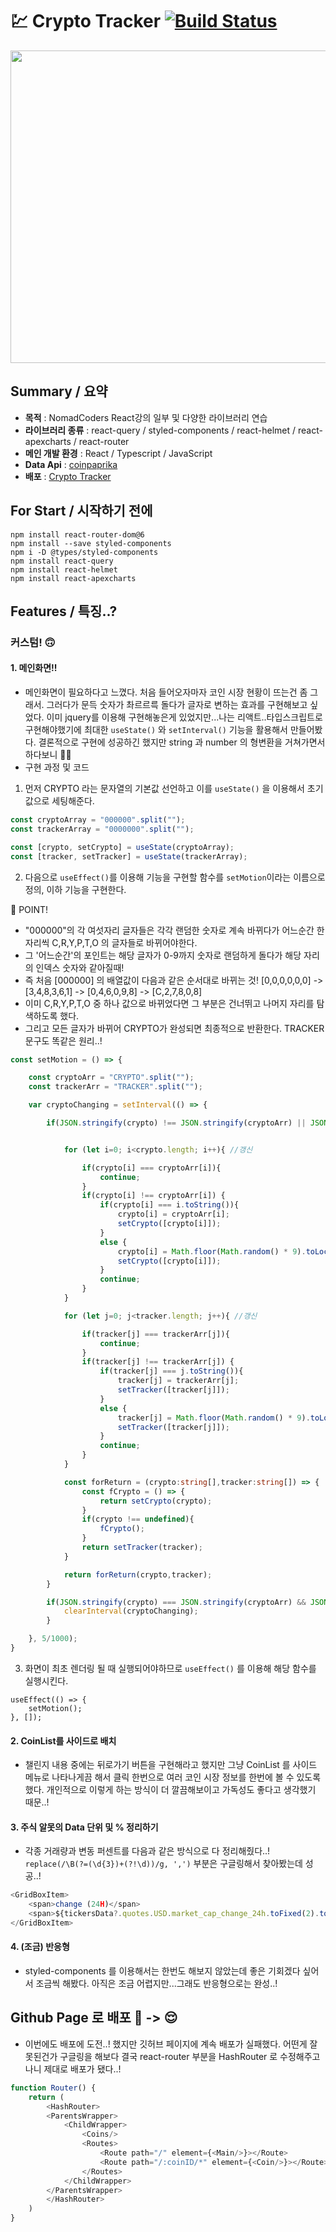 # :chart: Crypto Tracker [![Build Status](https://travis-ci.org/joemccann/dillinger.svg?branch=master)](https://travis-ci.org/joemccann/dillinger)

<img src="https://user-images.githubusercontent.com/85853145/163525787-11002270-a495-4f37-9f89-3e6034a98c1c.gif" width="1000" height="500">

## Summary / 요약

- **목적** : NomadCoders React강의 일부 및 다양한 라이브러리 연습
- **라이브러리 종류** : react-query / styled-components / react-helmet / react-apexcharts / react-router
- **메인 개발 환경** : React / Typescript / JavaScript
- **Data Api** : [coinpaprika](https://api.coinpaprika.com/v1)
- **배포** : [Crypto Tracker](https://kaydan95.github.io/crypto_tracker/)


## For Start / 시작하기 전에
    npm install react-router-dom@6
    npm install --save styled-components
    npm i -D @types/styled-components
    npm install react-query
    npm install react-helmet
    npm install react-apexcharts

## Features / 특징..?

### 커스텀! :upside_down_face:

#### 1. 메인화면!!
- 메인화면이 필요하다고 느꼈다. 처음 들어오자마자 코인 시장 현황이 뜨는건 좀 그래서. 그러다가 문득 숫자가 촤르르륵 돌다가 글자로 변하는 효과를 구현해보고 싶었다. 이미 jquery를 이용해 구현해놓은게 있었지만...나는 리액트..타입스크립트로 구현해야했기에 최대한 `useState()` 와  `setInterval()` 기능을 활용해서 만들어봤다. 결론적으로 구현에 성공하긴 했지만 string 과 number 의 형변환을 거쳐가면서 하다보니 :face_with_spiral_eyes:
- 구현 과정 및 코드   
1. 먼저 CRYPTO 라는 문자열의 기본값 선언하고 이를 `useState()` 을 이용해서 초기값으로 세팅해준다.

```typescript
const cryptoArray = "000000".split("");
const trackerArray = "0000000".split("");

const [crypto, setCrypto] = useState(cryptoArray);
const [tracker, setTracker] = useState(trackerArray);
```
2. 다음으로 `useEffect()`를 이용해 기능을 구현할 함수를 `setMotion`이라는 이름으로 정의, 이하 기능을 구현한다.   
 
📌 POINT!
- "000000"의 각 여섯자리 글자들은 각각 랜덤한 숫자로 계속 바뀌다가 어느순간 한자리씩 C,R,Y,P,T,O 의 글자들로 바뀌어야한다.
- 그 '어느순간'의 포인트는 해당 글자가 0-9까지 숫자로 랜덤하게 돌다가 해당 자리의 인덱스 숫자와 같아질때!
- 즉 처음 [000000] 의 배열값이 다음과 같은 순서대로 바뀌는 것! [0,0,0,0,0,0] -> [3,4,8,3,6,1] -> [0,4,6,0,9,8] -> [C,2,7,8,0,8] 
- 이미 C,R,Y,P,T,O 중 하나 값으로 바뀌었다면 그 부분은 건너뛰고 나머지 자리를 탐색하도록 했다.
- 그리고 모든 글자가 바뀌어 CRYPTO가 완성되면 최종적으로 반환한다. TRACKER 문구도 똑같은 원리..!

```typescript
const setMotion = () => {

    const cryptoArr = "CRYPTO".split("");
    const trackerArr = "TRACKER".split("");

    var cryptoChanging = setInterval(() => {

        if(JSON.stringify(crypto) !== JSON.stringify(cryptoArr) || JSON.stringify(tracker) !== JSON.stringify(trackerArr)){


            for (let i=0; i<crypto.length; i++){ //갱신

                if(crypto[i] === cryptoArr[i]){
                    continue;
                }
                if(crypto[i] !== cryptoArr[i]) {
                    if(crypto[i] === i.toString()){
                        crypto[i] = cryptoArr[i];
                        setCrypto([crypto[i]]);
                    }
                    else {
                        crypto[i] = Math.floor(Math.random() * 9).toLocaleString();
                        setCrypto([crypto[i]]);
                    }
                    continue;
                }
            }

            for (let j=0; j<tracker.length; j++){ //갱신

                if(tracker[j] === trackerArr[j]){
                    continue;
                }
                if(tracker[j] !== trackerArr[j]) {
                    if(tracker[j] === j.toString()){
                        tracker[j] = trackerArr[j];
                        setTracker([tracker[j]]);
                    }
                    else {
                        tracker[j] = Math.floor(Math.random() * 9).toLocaleString();
                        setTracker([tracker[j]]);
                    }
                    continue;
                }
            }

            const forReturn = (crypto:string[],tracker:string[]) => {
                const fCrypto = () => {
                    return setCrypto(crypto);
                }
                if(crypto !== undefined){
                    fCrypto();
                }
                return setTracker(tracker);
            }

            return forReturn(crypto,tracker);
        }

        if(JSON.stringify(crypto) === JSON.stringify(cryptoArr) && JSON.stringify(tracker) !== JSON.stringify(trackerArr)){
            clearInterval(cryptoChanging);
        }

    }, 5/1000);
}
```
3. 화면이 최초 렌더링 될 때 실행되어야하므로 `useEffect()` 를 이용해 해당 함수를 실행시킨다.

```typescirpt
useEffect(() => {
    setMotion();
}, []);
```

#### 2. CoinList를 사이드로 배치
- 챌린지 내용 중에는 뒤로가기 버튼을 구현해라고 했지만 그냥 CoinList 를 사이드 메뉴로 나타나게끔 해서 클릭 한번으로 여러 코인 시장 정보를 한번에 볼 수 있도록 했다. 개인적으로 이렇게 하는 방식이 더 깔끔해보이고 가독성도 좋다고 생각했기 때문..!

#### 3. 주식 알못의 Data 단위 및 % 정리하기
- 각종 거래량과 변동 퍼센트를 다음과 같은 방식으로 다 정리해줬다..! `replace(/\B(?=(\d{3})+(?!\d))/g, ',')` 부분은 구글링해서 찾아봤는데 성공..!
```typescript
<GridBoxItem>
    <span>change (24H)</span>
    <span>${tickersData?.quotes.USD.market_cap_change_24h.toFixed(2).toString().replace(/\B(?=(\d{3})+(?!\d))/g, ',')}%</span>
</GridBoxItem>
```

#### 4. (조금) 반응형
- styled-components 를 이용해서는 한번도 해보지 않았는데 좋은 기회겠다 싶어서 조금씩 해봤다. 아직은 조금 어렵지만...그래도 반응형으로는 완성..!


## Github Page 로 배포 :exploding_head: -> :relieved:
- 이번에도 배포에 도전..! 했지만 깃허브 페이지에 계속 배포가 실패했다. 어떤게 잘못된건가 구글링을 해보다 결국 react-router 부분을 HashRouter 로 수정해주고 나니 제대로 배포가 됐다..! 

```typescript
function Router() {
    return (
        <HashRouter>
        <ParentsWrapper>
            <ChildWrapper>
                <Coins/>
                <Routes>
                    <Route path="/" element={<Main/>}></Route>
                    <Route path="/:coinID/*" element={<Coin/>}></Route>
                </Routes>
            </ChildWrapper>
        </ParentsWrapper>
        </HashRouter>
    )
}
```


